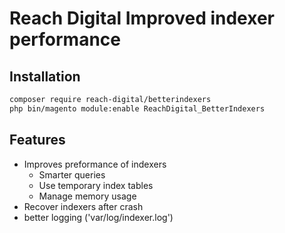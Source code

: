 # Reach Digital Improved indexer performance

## Installation
```BASH
composer require reach-digital/betterindexers
php bin/magento module:enable ReachDigital_BetterIndexers
```

## Features
* Improves preformance of indexers
  * Smarter queries
  * Use temporary index tables
  * Manage memory usage
* Recover indexers after crash
* better logging ('var/log/indexer.log')
